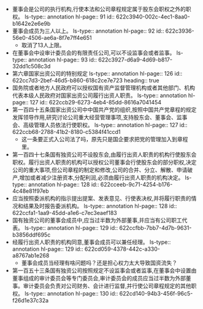 - 董事会是公司的执行机构,行使本法和公司章程规定属于股东会职权之外的职权。
  ls-type:: annotation
  hl-page:: 91
  id:: 622c3940-002c-4ec1-8aa0-b1642e2e6e9b
- 董事会成员为三人以上。
  ls-type:: annotation
  hl-page:: 92
  id:: 622c3936-56e0-4506-ae6a-8f7e7ff4e651
	- 取消了13人上限。
- 在董事会中设审计委员会的有限责任公司,可以不设监事会或者监事。
  ls-type:: annotation
  hl-page:: 93
  id:: 622c3927-d6a9-4d69-b817-32dd1c508c3d
- 第六章国家出资公司的特别规定
  ls-type:: annotation
  hl-page:: 126
  id:: 622cc7d3-2bef-46d5-b860-618c2ce7e723
  heading:: true
- 国务院或者地方人民政府可以授权国有资产监督管理机构或者其他部门、机构代表本级人民政府对国家出资公司履行出资人职责。
  ls-type:: annotation
  hl-page:: 127
  id:: 622ccb29-6273-4eb4-85dd-8616a7041454
- 第一百四十五条国家出资公司中中国共产党的组织,按照中国共产党章程的规定发挥领导作用,研究讨论公司重大经营管理事项,支持股东会、董事会、监事会、高级管理人员依法行使职权。
  ls-type:: annotation
  hl-page:: 127
  id:: 622ccb68-2788-41b2-8180-c5384f41ccd1
	- 这一条要正式入公司法了吗，原先只是国企要求把党的管理加入到章程里。
- 第一百四十七条国有独资公司不设股东会,由履行出资人职责的机构行使股东会职权。履行出资人职责的机构可以授权公司董事会行使股东会的部分职权,决定公司的重大事项,但公司章程的制定和修改,公司的合并、分立、解散、申请破产,增加或者减少注册资本,分配利润,必须由履行出资人职责的机构决定。
  ls-type:: annotation
  hl-page:: 128
  id:: 622cceeb-9c71-4254-b176-4c48e81f97eb
- 应当按照委派机构的指示提出提案、发表意见、行使表决权,并将履行职责的情况和结果及时报告委派机构。
  ls-type:: annotation
  hl-page:: 128
  id:: 622ccfa1-1aa9-45dd-a1e6-c7ec3eaef183
- 国有独资公司的董事会成员中,应当过半数为外部董事,并应当有公司职工代表。
  ls-type:: annotation
  hl-page:: 129
  id:: 622ccfbb-7bb7-4d7b-9631-b3856ddf695c
- 经履行出资人职责的机构同意,董事会成员可以兼任经理。
  ls-type:: annotation
  hl-page:: 129
  id:: 622cd059-4378-442c-a330-a8767ab1e268
	- 董事会成员当经理有啥问题吗？还是担心权力太大导致国资流失？
- 第一百五十三条国有独资公司按照规定不设监事会或者监事,在董事会中设置由董事组成的审计委员会等专门委员会,审计委员会的成员应当过半数为外部董事。审计委员会负责对公司财务、会计进行监督,并行使公司章程规定的其他职权。
  ls-type:: annotation
  hl-page:: 130
  id:: 622cd140-94b3-456f-96c5-f26d1e37c32a